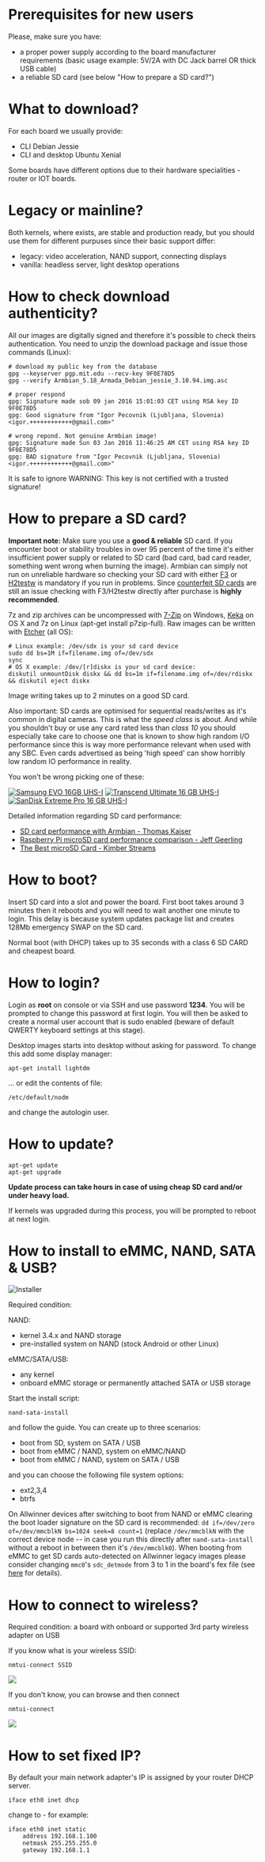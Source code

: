 # Prerequisites for new users

Please, make sure you have:

- a proper power supply according to the board manufacturer requirements (basic usage example: 5V/2A with DC Jack barrel OR thick USB cable)
- a reliable SD card (see below "How to prepare a SD card?")

# What to download?

For each board we usually provide:

- CLI Debian Jessie
- CLI and desktop Ubuntu Xenial

Some boards have different options due to their hardware specialities - router or IOT boards.

# Legacy or mainline?

Both kernels, where exists, are stable and production ready, but you should use them for different purpuses since their basic support differ:

 - legacy: video acceleration, NAND support, connecting displays 
 - vanilla: headless server, light desktop operations 
 
# How to check download authenticity?

All our images are digitally signed and therefore it's possible to check theirs authentication. You need to unzip the download package and issue those commands (Linux):

	# download my public key from the database
	gpg --keyserver pgp.mit.edu --recv-key 9F0E78D5
	gpg --verify Armbian_5.18_Armada_Debian_jessie_3.10.94.img.asc
	
	# proper respond
	gpg: Signature made sob 09 jan 2016 15:01:03 CET using RSA key ID 9F0E78D5
	gpg: Good signature from "Igor Pecovnik (Ljubljana, Slovenia) <igor.++++++++++++@gmail.com>"	
	
	# wrong repond. Not genuine Armbian image!
	gpg: Signature made Sun 03 Jan 2016 11:46:25 AM CET using RSA key ID 9F0E78D5
	gpg: BAD signature from "Igor Pecovnik (Ljubljana, Slovenia) <igor.++++++++++++@gmail.com>"

It is safe to ignore WARNING: This key is not certified with a trusted signature!

# How to prepare a SD card?

**Important note:** Make sure you use a **good & reliable** SD card. If you encounter boot or stability troubles in over 95 percent of the time it's either insufficient power supply or related to SD card (bad card, bad card reader, something went wrong when burning the image). Armbian can simply not run on unreliable hardware so checking your SD card with either [F3](http://oss.digirati.com.br/f3/) or [H2testw](http://www.heise.de/download/h2testw.html) is mandatory if you run in problems. Since [counterfeit SD cards](http://www.happybison.com/reviews/how-to-check-and-spot-fake-micro-sd-card-8/) are still an issue checking with F3/H2testw directly after purchase is **highly recommended**.

7z and zip archives can be uncompressed with [7-Zip](http://www.7-zip.org/) on Windows, [Keka](http://www.kekaosx.com/en/) on OS X and 7z on Linux (apt-get install p7zip-full). Raw images can be written with [Etcher](https://www.etcher.io) (all OS):

	# Linux example: /dev/sdx is your sd card device
	sudo dd bs=1M if=filename.img of=/dev/sdx
	sync
	# OS X example: /dev/[r]diskx is your sd card device:
	diskutil unmountDisk diskx && dd bs=1m if=filename.img of=/dev/rdiskx && diskutil eject diskx

Image writing takes up to 2 minutes on a good SD card.

Also important: SD cards are optimised for sequential reads/writes as it's common in digital cameras. This is what the *speed class* is about. And while you shouldn't buy or use any card rated less than *class 10* you should especially take care to choose one that is known to show high random I/O performance since this is way more performance relevant when used with any SBC. Even cards advertised as being 'high speed' can show horribly low random IO performance in reality.

You won't be wrong picking one of these:

[![Samsung EVO 16GB UHS-I](http://www.armbian.com/wp-content/uploads/2016/03/sdcard-samsung-1.png)](http://www.amazon.com/dp/B00IVPU7KE)
[![Transcend Ultimate 16 GB UHS-I](http://www.armbian.com/wp-content/uploads/2016/03/sdcard-transcend-1.png)](http://www.amazon.com/gp/product/B00BLHWYWS)
[![SanDisk Extreme Pro 16 GB UHS-I](http://www.armbian.com/wp-content/uploads/2016/03/sdcard-sandisk-1.png)](http://www.amazon.com/dp/B008HK1YAA)

Detailed information regarding SD card performance:

- [SD card performance with Armbian - Thomas Kaiser](http://forum.armbian.com/index.php/topic/954-sd-card-performance/)
- [Raspberry Pi microSD card performance comparison - Jeff Geerling](http://www.jeffgeerling.com/blogs/jeff-geerling/raspberry-pi-microsd-card)
- [The Best microSD Card - Kimber Streams](http://thewirecutter.com/reviews/best-microsd-card/)

# How to boot?

Insert SD card into a slot and power the board. First boot takes around 3 minutes then it reboots and you will need to wait another one minute to login. This delay is because system updates package list and creates 128Mb emergency SWAP on the SD card.

Normal boot (with DHCP) takes up to 35 seconds with a class 6 SD CARD and cheapest board.

# How to login? 

Login as **root** on console or via SSH and use password **1234**. You will be prompted to change this password at first login. You will then be asked to create a normal user account that is sudo enabled (beware of default QWERTY keyboard settings at this stage).

Desktop images starts into desktop without asking for password. To change this add some display manager:

	apt-get install lightdm

... or edit the contents of file:

	/etc/default/nodm

and change the autologin user.

# How to update?

	apt-get update
	apt-get upgrade

**Update process can take hours in case of using cheap SD card and/or under heavy load.**

If kernels was upgraded during this process, you will be prompted to reboot at next login.

# How to install to eMMC, NAND, SATA & USB?

![Installer](https://www.armbian.com/wp-content/uploads/2016/12/nandsata.png)

Required condition:

NAND:

 * kernel 3.4.x and NAND storage
 * pre-installed system on NAND (stock Android or other Linux)

eMMC/SATA/USB:

 * any kernel
 * onboard eMMC storage or permanently attached SATA or USB storage

Start the install script: 

	nand-sata-install

and follow the guide. You can create up to three scenarios:

 * boot from SD, system on SATA / USB
 * boot from eMMC / NAND, system on eMMC/NAND
 * boot from eMMC / NAND, system on SATA / USB

and you can choose the following file system options:

 * ext2,3,4
 * btrfs
 
On Allwinner devices after switching to boot from NAND or eMMC clearing the boot loader signature on the SD card is recommended: `dd if=/dev/zero of=/dev/mmcblkN bs=1024 seek=8 count=1` (replace `/dev/mmcblkN` with the correct device node -- in case you run this directly after `nand-sata-install` without a reboot in between then it's `/dev/mmcblk0`). When booting from eMMC to get SD cards auto-detected on Allwinner legacy images please consider changing `mmc0`'s `sdc_detmode` from 3 to 1 in the board's fex file (see [here](http://forum.armbian.com/index.php/topic/1702-orange-pi-plus-2e-where-is-16ghz-and-sd/?p=13163) for details).

# How to connect to wireless?

Required condition: a board with onboard or supported 3rd party wireless adapter on USB

If you know what is your wireless SSID:

	nmtui-connect SSID

![](https://www.armbian.com/wp-content/uploads/2016/12/wifi-1.png)

If you don't know, you can browse and then connect

	nmtui-connect

![](https://www.armbian.com/wp-content/uploads/2016/12/wifi-2.png)

# How to set fixed IP?

By default your main network adapter's IP is assigned by your router DHCP server.

	iface eth0 inet dhcp 

change to - for example:

	iface eth0 inet static
	 	address 192.168.1.100
        netmask 255.255.255.0
		gateway 192.168.1.1
